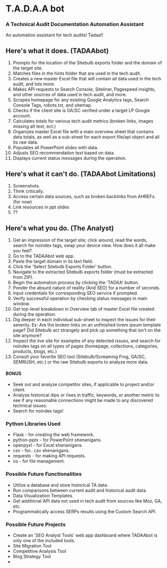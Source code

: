 # T.A.D.A.A bot

 ### A Technical Audit Documentation Automation Assistant
 
An automation assistant for tech audits! Tadaa!!

## Here's what it does. (TADAAbot)
1. Prompts for the location of the Sitebulb exports folder and the domain of the target site. 
2. Matches files in the hints folder that are used in the tech audit.
3. Creates a new master Excel file that will contain all data used in the tech audit, and lots more.
4. Makes API requests to Search Console, Siteliner, Pagespeed insights, and other sources of data used in tech audit, and more.
5. Scrapes homepage for any existing Google Analytics tags, Search Console Tags, robots.txt, and sitemap.
6. Checks if the client site is GA/SC verified under a target LP Google account.
7. Calculates totals for various tech audit metrics (broken links, images missing alt text, ect.)
8. Organizes master Excel file with a main overview sheet that contains data totals, as well as a sub-sheet for each export file/api object and all its raw data.
9. Populates all PowerPoint slides with data.
10. Adjusts SEO recommendation text based on data.
11. Displays current status messages during the operation.

## Here's what it can't do. (TADAAbot Limitations)
1. Screenshots.
2. Think critically.
3. Access certain data sources, such as broken backlinks from AHREFs. (for now)
4. Link resources in ppt slides
5. ??


## Here's what you do. (The Analyst)
1. Get an impression of the target site; click around, read the words, search for noindex tags, swap your device view. How does it all make you feel?
2. Go to the TADAAbot web app.
3. Paste the target domain in its text field.
4. Click the 'Select Sitebulb Exports Folder' button.
5. Navigate to the extracted Sitebulb exports folder (must be extracted from ZIP).
6. Begin the automation process by clicking the 'TADAA' button.
7. Ponder the absurd nature of reality (And SEO) for a number of seconds.
8. Input credentials for corresponding SEO service if prompted.
9. Verify successful operation by checking status messages in main window.
10. Get top-level breakdown in Overview tab of master Excel file created during the operation.
11. Dig deeper in each individual sub-sheet to inspect the issues for their severity. Ex: Are the broken links on an unfinished lorem ipsum template page? Did Sitebulb act strangely and pick up something that isn't on the site anymore?
12. Inspect the live site for examples of any detected issues, and search for noindex tags on all types of pages (homepage, collections, categories, products, blogs, etc.)
13. Consult your favorite SEO tool (Sitebulb/Screaming Frog, GA/SC, SEMRUSH, etc.) or the raw Sitebulb exports to analyze more data.


#### BONUS
- Seek out and analyze competitor sites, if applicable to project and/or client.
- Analyze historical dips or rises in traffic, keywords, or another metric to see if any reasonable connections might be made to any discovered technical issues.
- Search for noindex tags!


### Python Libraries Used
- Flask - for creating the web framework.
- python-pptx - for PowerPoint shenanigans.
- openpyxl - for Excel shenanigans.
- csv - for.. csv shenanigans.
- requests - for making API requests.
- os - for file management.

### Possible Future Functionalities
- Utilize a database and store historical TA data. 
- Run comparisons between current audit and historical audit data.
- Data Visualization Templates.
- Get additional API data not used in tech audit from sources like Moz, GA, etc.
- Programmatically access SERPs results using the Custom Search API.

### Possible Future Projects
- Create an 'SEO Analyst Tools' web app dashboard where TADAAbot is only one of the included tools.
- Site Migration Tool
- Competitive Analysis Tool
- Blog Strategy Tool
- 
